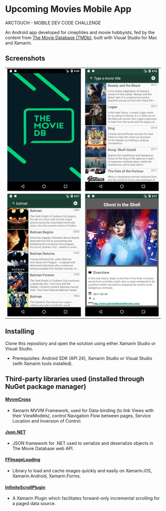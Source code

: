 # Upcoming Movies Mobile App
ARCTOUCH - MOBILE DEV CODE CHALLENGE

An Android app developed for cinephiles and movie hobbyists, fed by the content from [The Movie Database (TMDb)](https://www.themoviedb.org), built with Visual Studio for Mac and Xamarin.

## Screenshots

<table width="100%">
  <tr>
    <td align="center">
      <img src="https://github.com/EltonGarcia/ArcTouchTMDb/blob/development/Screenshots/1%20-%20Splash%20Screen.png?raw=true"  title="Splash Screen" width="250" />
    </td>
    <td align="center">
      <img src="https://github.com/EltonGarcia/ArcTouchTMDb/blob/development/Screenshots/2%20-%20Movies%20List.png?raw=true" title="Movies List" width="250" />
    </td>
  </tr>
  <tr>
    <td align="center">
      <img src="https://github.com/EltonGarcia/ArcTouchTMDb/blob/development/Screenshots/3%20-%20Search%20Movies.png?raw=true"  title="Search" width="250" />
    </td>
    <td align="center">
      <img src="https://github.com/EltonGarcia/ArcTouchTMDb/blob/development/Screenshots/4%20-%20Movie%20Details.png?raw=true"  title="Movie Details" width="250" />
    </td>
  </tr>
</table>


## Installing 

Clone this repository and open the solution using either Xamarin Studio or Visual Studio.
- Prerequisites: Android SDK (API 24), Xamarin Studio or Visual Studio (with Xamarin tools installed).


## Third-party libraries used (installed through NuGet package manager)

#### [MvvmCross](https://mvvmcross.com/)

- Xamarin MVVM Framework, used for Data-binding (to link Views with their ViewModels), control Navigation Flow between pages, Service Location and Inversion of Control.

#### [Json.NET](http://www.newtonsoft.com/json)

- JSON framework for .NET used to serialize and deserialize objects in The Movie Database web API.

#### [FFImageLoading](https://github.com/luberda-molinet/FFImageLoading)

- Library to load and cache images quickly and easily on Xamarin.iOS, Xamarin.Android, Xamarin.Forms.

#### [InfiniteScrollPlugin](https://github.com/HBSequence/Sequence.Plugins)

- A Xamarin Plugin which facilitates forward-only incremental scrolling for a paged data source.
